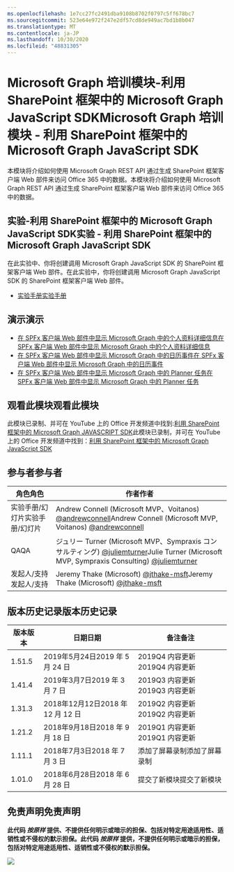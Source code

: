 ```yaml
---
ms.openlocfilehash: 1e7cc27fc2491dba9108b8702f0797c5ff678bc7
ms.sourcegitcommit: 523e64e972f247e2df57cd8de949ac7bd1b8b047
ms.translationtype: MT
ms.contentlocale: ja-JP
ms.lasthandoff: 10/30/2020
ms.locfileid: "48831305"
---
```

# <a name="microsoft-graph-----sharepoint--microsoft-graph-javascript-sdk"></a><span data-ttu-id="a107e-101">Microsoft Graph 培训模块-利用 SharePoint 框架中的 Microsoft Graph JavaScript SDK</span><span class="sxs-lookup"><span data-stu-id="a107e-101">Microsoft Graph 培训模块 - 利用 SharePoint 框架中的 Microsoft Graph JavaScript SDK</span></span>

<span data-ttu-id="a107e-102">本模块将介绍如何使用 Microsoft Graph REST API 通过生成 SharePoint 框架客户端 Web 部件来访问 Office 365 中的数据。</span><span class="sxs-lookup"><span data-stu-id="a107e-102">本模块将介绍如何使用 Microsoft Graph REST API 通过生成 SharePoint 框架客户端 Web 部件来访问 Office 365 中的数据。</span></span>

## <a name="----sharepoint--microsoft-graph-javascript-sdk"></a><span data-ttu-id="a107e-103">实验-利用 SharePoint 框架中的 Microsoft Graph JavaScript SDK</span><span class="sxs-lookup"><span data-stu-id="a107e-103">实验 - 利用 SharePoint 框架中的 Microsoft Graph JavaScript SDK</span></span>

<span data-ttu-id="a107e-104">在此实验中、你将创建调用 Microsoft Graph JavaScript SDK 的 SharePoint 框架客户端 Web 部件。</span><span class="sxs-lookup"><span data-stu-id="a107e-104">在此实验中，你将创建调用 Microsoft Graph JavaScript SDK 的 SharePoint 框架客户端 Web 部件。</span></span>

- [<span data-ttu-id="a107e-105">实验手册</span><span class="sxs-lookup"><span data-stu-id="a107e-105">实验手册</span></span>](./Lab.md)

## <a name=""></a><span data-ttu-id="a107e-106">演示</span><span class="sxs-lookup"><span data-stu-id="a107e-106">演示</span></span>

- [<span data-ttu-id="a107e-107">在 SPFx 客户端 Web 部件中显示 Microsoft Graph 中的个人资料详细信息</span><span class="sxs-lookup"><span data-stu-id="a107e-107">在 SPFx 客户端 Web 部件中显示 Microsoft Graph 中的个人资料详细信息</span></span>](./Demos/01-personal-info)
- [<span data-ttu-id="a107e-108">在 SPFx 客户端 Web 部件中显示 Microsoft Graph 中的日历事件</span><span class="sxs-lookup"><span data-stu-id="a107e-108">在 SPFx 客户端 Web 部件中显示 Microsoft Graph 中的日历事件</span></span>](./Demos/02-events)
- [<span data-ttu-id="a107e-109">在 SPFx 客户端 Web 部件中显示 Microsoft Graph 中的 Planner 任务</span><span class="sxs-lookup"><span data-stu-id="a107e-109">在 SPFx 客户端 Web 部件中显示 Microsoft Graph 中的 Planner 任务</span></span>](./Demos/03-tasks)

## <a name=""></a><span data-ttu-id="a107e-110">观看此模块</span><span class="sxs-lookup"><span data-stu-id="a107e-110">观看此模块</span></span>

<span data-ttu-id="a107e-111">此模块已录制、并可在 YouTube 上的 Office 开发频道中找到:[利用 SharePoint 框架中的 Microsoft Graph JAVASCRIPT SDK](https://www.youtube.com/watch?v=U1JrBwP3vc8)</span><span class="sxs-lookup"><span data-stu-id="a107e-111">此模块已录制，并可在 YouTube 上的 Office 开发频道中找到：[利用 SharePoint 框架中的 Microsoft Graph JavaScript SDK](https://www.youtube.com/watch?v=U1JrBwP3vc8)</span></span>

## <a name=""></a><span data-ttu-id="a107e-112">参与者</span><span class="sxs-lookup"><span data-stu-id="a107e-112">参与者</span></span>

| <span data-ttu-id="a107e-113">角色</span><span class="sxs-lookup"><span data-stu-id="a107e-113">角色</span></span> | <span data-ttu-id="a107e-114">作者</span><span class="sxs-lookup"><span data-stu-id="a107e-114">作者</span></span> |
| -------------------- | --------------------------------------------------------------------------------------------- |
| <span data-ttu-id="a107e-115">实验手册/幻灯片</span><span class="sxs-lookup"><span data-stu-id="a107e-115">实验手册/幻灯片</span></span> | <span data-ttu-id="a107e-116">Andrew Connell (Microsoft MVP、Voitanos) [@andrewconnell](//github.com/andrewconnell)</span><span class="sxs-lookup"><span data-stu-id="a107e-116">Andrew Connell (Microsoft MVP, Voitanos) [@andrewconnell](//github.com/andrewconnell)</span></span> |
| <span data-ttu-id="a107e-117">QA</span><span class="sxs-lookup"><span data-stu-id="a107e-117">QA</span></span> | <span data-ttu-id="a107e-118">ジュリー Turner (Microsoft MVP、Sympraxis コンサルティング) [@juliemturner](//github.com/juliemturner)</span><span class="sxs-lookup"><span data-stu-id="a107e-118">Julie Turner (Microsoft MVP, Sympraxis Consulting) [@juliemturner](//github.com/juliemturner)</span></span> |
|<span data-ttu-id="a107e-119">发起人/支持</span><span class="sxs-lookup"><span data-stu-id="a107e-119">发起人/支持</span></span> | <span data-ttu-id="a107e-120">Jeremy Thake (Microsoft) [@jthake-msft](//github.com/jthake-msft)</span><span class="sxs-lookup"><span data-stu-id="a107e-120">Jeremy Thake (Microsoft) [@jthake-msft](//github.com/jthake-msft)</span></span> |

## <a name=""></a><span data-ttu-id="a107e-121">版本历史记录</span><span class="sxs-lookup"><span data-stu-id="a107e-121">版本历史记录</span></span>

| <span data-ttu-id="a107e-122">版本</span><span class="sxs-lookup"><span data-stu-id="a107e-122">版本</span></span> | <span data-ttu-id="a107e-123">日期</span><span class="sxs-lookup"><span data-stu-id="a107e-123">日期</span></span> | <span data-ttu-id="a107e-124">备注</span><span class="sxs-lookup"><span data-stu-id="a107e-124">备注</span></span> |
| ------- | ------------------ | ---------------------- |
| <span data-ttu-id="a107e-125">1.5</span><span class="sxs-lookup"><span data-stu-id="a107e-125">1.5</span></span> | <span data-ttu-id="a107e-126">2019年5月24日</span><span class="sxs-lookup"><span data-stu-id="a107e-126">2019 年 5 月 24 日</span></span> | <span data-ttu-id="a107e-127">2019Q4 内容更新</span><span class="sxs-lookup"><span data-stu-id="a107e-127">2019Q4 内容更新</span></span> |
| <span data-ttu-id="a107e-128">1.4</span><span class="sxs-lookup"><span data-stu-id="a107e-128">1.4</span></span> | <span data-ttu-id="a107e-129">2019年3月7日</span><span class="sxs-lookup"><span data-stu-id="a107e-129">2019 年 3 月 7 日</span></span> | <span data-ttu-id="a107e-130">2019Q3 内容更新</span><span class="sxs-lookup"><span data-stu-id="a107e-130">2019Q3 内容更新</span></span> |
| <span data-ttu-id="a107e-131">1.3</span><span class="sxs-lookup"><span data-stu-id="a107e-131">1.3</span></span> | <span data-ttu-id="a107e-132">2018年12月12日</span><span class="sxs-lookup"><span data-stu-id="a107e-132">2018 年 12 月 12 日</span></span> | <span data-ttu-id="a107e-133">2019Q2 内容更新</span><span class="sxs-lookup"><span data-stu-id="a107e-133">2019Q2 内容更新</span></span> |
| <span data-ttu-id="a107e-134">1.2</span><span class="sxs-lookup"><span data-stu-id="a107e-134">1.2</span></span> | <span data-ttu-id="a107e-135">2018年9月18日</span><span class="sxs-lookup"><span data-stu-id="a107e-135">2018 年 9 月 18 日</span></span> | <span data-ttu-id="a107e-136">2019Q1 内容更新</span><span class="sxs-lookup"><span data-stu-id="a107e-136">2019Q1 内容更新</span></span> |
| <span data-ttu-id="a107e-137">1.1</span><span class="sxs-lookup"><span data-stu-id="a107e-137">1.1</span></span> | <span data-ttu-id="a107e-138">2018年7月3日</span><span class="sxs-lookup"><span data-stu-id="a107e-138">2018 年 7 月 3 日</span></span> | <span data-ttu-id="a107e-139">添加了屏幕录制</span><span class="sxs-lookup"><span data-stu-id="a107e-139">添加了屏幕录制</span></span> |
| <span data-ttu-id="a107e-140">1.0</span><span class="sxs-lookup"><span data-stu-id="a107e-140">1.0</span></span> | <span data-ttu-id="a107e-141">2018年6月28日</span><span class="sxs-lookup"><span data-stu-id="a107e-141">2018 年 6 月 28 日</span></span> | <span data-ttu-id="a107e-142">提交了新模块</span><span class="sxs-lookup"><span data-stu-id="a107e-142">提交了新模块</span></span> |

## <a name=""></a><span data-ttu-id="a107e-143">免责声明</span><span class="sxs-lookup"><span data-stu-id="a107e-143">免责声明</span></span>

<span data-ttu-id="a107e-144">**此代码 _按原样_ 提供、不提供任何明示或暗示的担保、包括对特定用途适用性、适销性或不侵权的默示担保。**</span><span class="sxs-lookup"><span data-stu-id="a107e-144">**此代码 _按原样_ 提供，不提供任何明示或暗示的担保，包括对特定用途适用性、适销性或不侵权的默示担保。**</span></span>

<img src="https://telemetry.sharepointpnp.com/msgraph-training-spfx" />
